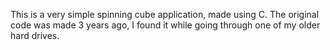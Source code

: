 
This is a very simple spinning cube application, made using C. The original code was made 3 years ago, I found it while going through one of my older hard drives.
